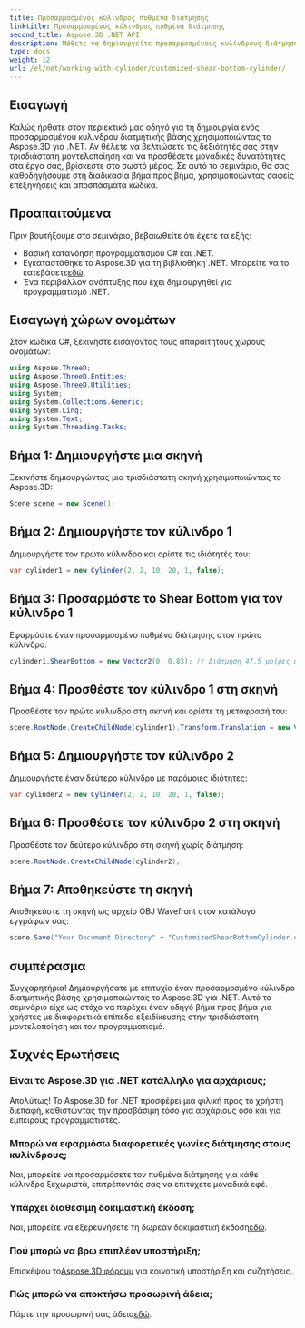```yaml
---
title: Προσαρμοσμένος κύλινδρος πυθμένα διάτμησης
linktitle: Προσαρμοσμένος κύλινδρος πυθμένα διάτμησης
second_title: Aspose.3D .NET API
description: Μάθετε να δημιουργείτε προσαρμοσμένους κυλίνδρους διάτμησης πυθμένα χρησιμοποιώντας το Aspose.3D για .NET με τον αναλυτικό οδηγό μας βήμα προς βήμα. Αναβαθμίστε τις δεξιότητές σας στο τρισδιάστατο μοντέλο σήμερα!
type: docs
weight: 12
url: /el/net/working-with-cylinder/customized-shear-bottom-cylinder/
---
```

## Εισαγωγή
Καλώς ήρθατε στον περιεκτικό μας οδηγό για τη δημιουργία ενός προσαρμοσμένου κυλίνδρου διατμητικής βάσης χρησιμοποιώντας το Aspose.3D για .NET. Αν θέλετε να βελτιώσετε τις δεξιότητές σας στην τρισδιάστατη μοντελοποίηση και να προσθέσετε μοναδικές δυνατότητες στα έργα σας, βρίσκεστε στο σωστό μέρος. Σε αυτό το σεμινάριο, θα σας καθοδηγήσουμε στη διαδικασία βήμα προς βήμα, χρησιμοποιώντας σαφείς επεξηγήσεις και αποσπάσματα κώδικα.
## Προαπαιτούμενα
Πριν βουτήξουμε στο σεμινάριο, βεβαιωθείτε ότι έχετε τα εξής:
- Βασική κατανόηση προγραμματισμού C# και .NET.
-  Εγκαταστάθηκε το Aspose.3D για τη βιβλιοθήκη .NET. Μπορείτε να το κατεβάσετε[εδώ](https://releases.aspose.com/3d/net/).
- Ένα περιβάλλον ανάπτυξης που έχει δημιουργηθεί για προγραμματισμό .NET.
## Εισαγωγή χώρων ονομάτων
Στον κώδικα C#, ξεκινήστε εισάγοντας τους απαραίτητους χώρους ονομάτων:
```csharp
using Aspose.ThreeD;
using Aspose.ThreeD.Entities;
using Aspose.ThreeD.Utilities;
using System;
using System.Collections.Generic;
using System.Linq;
using System.Text;
using System.Threading.Tasks;
```
## Βήμα 1: Δημιουργήστε μια σκηνή
Ξεκινήστε δημιουργώντας μια τρισδιάστατη σκηνή χρησιμοποιώντας το Aspose.3D:
```csharp
Scene scene = new Scene();
```
## Βήμα 2: Δημιουργήστε τον κύλινδρο 1
Δημιουργήστε τον πρώτο κύλινδρο και ορίστε τις ιδιότητές του:
```csharp
var cylinder1 = new Cylinder(2, 2, 10, 20, 1, false);
```
## Βήμα 3: Προσαρμόστε το Shear Bottom για τον κύλινδρο 1
Εφαρμόστε έναν προσαρμοσμένο πυθμένα διάτμησης στον πρώτο κύλινδρο:
```csharp
cylinder1.ShearBottom = new Vector2(0, 0.83); // Διάτμηση 47,5 μοίρες στο επίπεδο xy (άξονας z)
```
## Βήμα 4: Προσθέστε τον κύλινδρο 1 στη σκηνή
Προσθέστε τον πρώτο κύλινδρο στη σκηνή και ορίστε τη μετάφρασή του:
```csharp
scene.RootNode.CreateChildNode(cylinder1).Transform.Translation = new Vector3(10, 0, 0);
```
## Βήμα 5: Δημιουργήστε τον κύλινδρο 2
Δημιουργήστε έναν δεύτερο κύλινδρο με παρόμοιες ιδιότητες:
```csharp
var cylinder2 = new Cylinder(2, 2, 10, 20, 1, false);
```
## Βήμα 6: Προσθέστε τον κύλινδρο 2 στη σκηνή
Προσθέστε τον δεύτερο κύλινδρο στη σκηνή χωρίς διάτμηση:
```csharp
scene.RootNode.CreateChildNode(cylinder2);
```
## Βήμα 7: Αποθηκεύστε τη σκηνή
Αποθηκεύστε τη σκηνή ως αρχείο OBJ Wavefront στον κατάλογο εγγράφων σας:
```csharp
scene.Save("Your Document Directory" + "CustomizedShearBottomCylinder.obj", FileFormat.WavefrontOBJ);
```
## συμπέρασμα
Συγχαρητήρια! Δημιουργήσατε με επιτυχία έναν προσαρμοσμένο κύλινδρο διατμητικής βάσης χρησιμοποιώντας το Aspose.3D για .NET. Αυτό το σεμινάριο είχε ως στόχο να παρέχει έναν οδηγό βήμα προς βήμα για χρήστες με διαφορετικά επίπεδα εξειδίκευσης στην τρισδιάστατη μοντελοποίηση και τον προγραμματισμό.
## Συχνές Ερωτήσεις
### Είναι το Aspose.3D για .NET κατάλληλο για αρχάριους;
Απολύτως! Το Aspose.3D for .NET προσφέρει μια φιλική προς το χρήστη διεπαφή, καθιστώντας την προσβάσιμη τόσο για αρχάριους όσο και για έμπειρους προγραμματιστές.
### Μπορώ να εφαρμόσω διαφορετικές γωνίες διάτμησης στους κυλίνδρους;
Ναι, μπορείτε να προσαρμόσετε τον πυθμένα διάτμησης για κάθε κύλινδρο ξεχωριστά, επιτρέποντάς σας να επιτύχετε μοναδικά εφέ.
### Υπάρχει διαθέσιμη δοκιμαστική έκδοση;
 Ναι, μπορείτε να εξερευνήσετε τη δωρεάν δοκιμαστική έκδοση[εδώ](https://releases.aspose.com/).
### Πού μπορώ να βρω επιπλέον υποστήριξη;
 Επισκέψου το[Aspose.3D φόρουμ](https://forum.aspose.com/c/3d/18) για κοινοτική υποστήριξη και συζητήσεις.
### Πώς μπορώ να αποκτήσω προσωρινή άδεια;
 Πάρτε την προσωρινή σας άδεια[εδώ](https://purchase.aspose.com/temporary-license/).